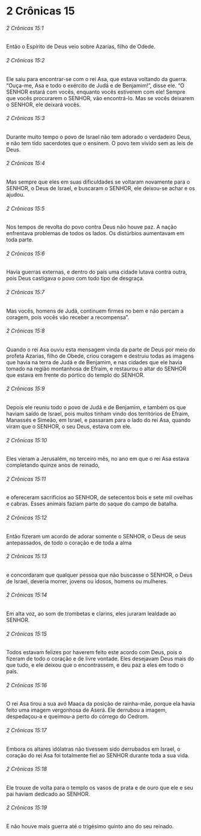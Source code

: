# 2 Crônicas 15

###### 2 Crônicas 15:1

Então o Espírito de Deus veio sobre Azarias, filho de Odede.

###### 2 Crônicas 15:2

Ele saiu para encontrar-se com o rei Asa, que estava voltando da guerra. “Ouça-me, Asa e todo o exército de Judá e de Benjamim!”, disse ele. “O SENHOR estará com vocês, enquanto vocês estiverem com ele! Sempre que vocês procurarem o SENHOR, vão encontrá-lo. Mas se vocês deixarem o SENHOR, ele deixará vocês.

###### 2 Crônicas 15:3

Durante muito tempo o povo de Israel não tem adorado o verdadeiro Deus, e não tem tido sacerdotes que o ensinem. O povo tem vivido sem as leis de Deus.

###### 2 Crônicas 15:4

Mas sempre que eles em suas dificuldades se voltaram novamente para o SENHOR, o Deus de Israel, e buscaram o SENHOR, ele deixou-se achar e os ajudou.

###### 2 Crônicas 15:5

Nos tempos de revolta do povo contra Deus não houve paz. A nação enfrentava problemas de todos os lados. Os distúrbios aumentavam em toda parte.

###### 2 Crônicas 15:6

Havia guerras externas, e dentro do país uma cidade lutava contra outra, pois Deus castigava o povo com todo tipo de desgraça.

###### 2 Crônicas 15:7

Mas vocês, homens de Judá, continuem firmes no bem e não percam a coragem, pois vocês vão receber a recompensa”.

###### 2 Crônicas 15:8

Quando o rei Asa ouviu esta mensagem vinda da parte de Deus por meio do profeta Azarias, filho de Obede, criou coragem e destruiu todas as imagens que havia na terra de Judá e de Benjamim, e nas cidades que ele havia tomado na região montanhosa de Efraim, e restaurou o altar do SENHOR que estava em frente do pórtico do templo do SENHOR.

###### 2 Crônicas 15:9

Depois ele reuniu todo o povo de Judá e de Benjamim, e também os que haviam saído de Israel, pois muitos tinham vindo dos territórios de Efraim, Manassés e Simeão, em Israel, e passaram para o lado do rei Asa, quando viram que o SENHOR, o seu Deus, estava com ele.

###### 2 Crônicas 15:10

Eles vieram a Jerusalém, no terceiro mês, no ano em que o rei Asa estava completando quinze anos de reinado,

###### 2 Crônicas 15:11

e ofereceram sacrifícios ao SENHOR, de setecentos bois e sete mil ovelhas e cabras. Esses animais faziam parte do saque do campo de batalha.

###### 2 Crônicas 15:12

Então fizeram um acordo de adorar somente o SENHOR, o Deus de seus antepassados, de todo o coração e de toda a alma

###### 2 Crônicas 15:13

e concordaram que qualquer pessoa que não buscasse o SENHOR, o Deus de Israel, deveria morrer, jovens ou idosos, homens ou mulheres.

###### 2 Crônicas 15:14

Em alta voz, ao som de trombetas e clarins, eles juraram lealdade ao SENHOR.

###### 2 Crônicas 15:15

Todos estavam felizes por haverem feito este acordo com Deus, pois o fizeram de todo o coração e de livre vontade. Eles desejavam Deus mais do que tudo, e ele deixou que o encontrassem, e deu paz a eles em todo o país.

###### 2 Crônicas 15:16

O rei Asa tirou a sua avó Maaca da posição de rainha-mãe, porque ela havia feito uma imagem vergonhosa de Aserá. Ele derrubou a imagem, despedaçou-a e queimou-a perto do córrego do Cedrom.

###### 2 Crônicas 15:17

Embora os altares idólatras não tivessem sido derrubados em Israel, o coração do rei Asa foi totalmente fiel ao SENHOR durante toda a sua vida.

###### 2 Crônicas 15:18

Ele trouxe de volta para o templo os vasos de prata e de ouro que ele e seu pai haviam dedicado ao SENHOR.

###### 2 Crônicas 15:19

E não houve mais guerra até o trigésimo quinto ano do seu reinado.

